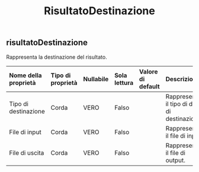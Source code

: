 ﻿---
title: RisultatoDestinazione
second_title: Aspose.Cells Cloud Documen
type: docs
url: /it/specification/model/resultdestination/
description: "Aspose.Cells Specifica del modello cloud: ResultDestination. Gestisci facilmente Excel e altri fogli di calcolo con funzionalità come apertura, generazione, modifica, divisione, unione, confronto e conversione"
kwords: Excel, Office, Foglio di calcolo, Cloud REST API, Destinazione risultato
weight: 50
---
## **risultatoDestinazione**

 Rappresenta la destinazione del risultato.

| Nome della proprietà| Tipo di proprietà| Nullabile| Sola lettura| Valore di default| Descrizione|
|:- |:- |:- |:- |:- |:- |
| Tipo di destinazione| Corda| VERO| Falso|| Rappresenta il tipo di dati di destinazione.|
| File di input| Corda| VERO| Falso|| Rappresenta il file di input.|
| File di uscita| Corda| VERO| Falso|| Rappresenta il file di output.|


